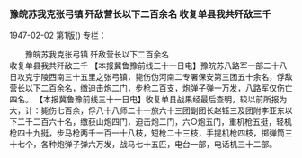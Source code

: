 ### 豫皖苏我克张弓镇  歼敌营长以下二百余名  收复单县我共歼敌三千

1947-02-02
第1版()
专栏：

　　豫皖苏我克张弓镇
    歼敌营长以下二百余名         
    收复单县我共歼敌三千
    【本报冀鲁豫前线三十一日电】豫皖苏八路军一部二十八日攻克宁陵西南三十五里之张弓镇，毙伤伪河南二专署保安第三团五十余名，俘敌营长以下二百余名，缴迫击炮二门，步枪二百支，炮弹子弹一万发，八路军仅伤亡四名。
    【本报冀鲁豫前线三十一日电】收复单县战果经最后查明，较以前所报为大，计：毙伤七百余，俘八十八师二十一旅六十三团副团长赵钰三及团附李亚东以下二千二百六十名，缴获山炮四门，迫击炮二门，六○炮五门，重机枪五挺，轻机枪四十九挺，步马枪两千一百一十八枝，短枪二十三枝，手提机枪四枝，掷弹筒三十七个，各种炮弹子弹六万发，战马七十五匹，电台一部，电话机三十二部。
